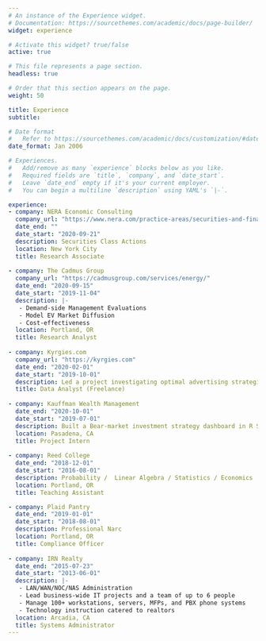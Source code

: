```yaml
---
# An instance of the Experience widget.
# Documentation: https://sourcethemes.com/academic/docs/page-builder/
widget: experience

# Activate this widget? true/false
active: true

# This file represents a page section.
headless: true

# Order that this section appears on the page.
weight: 50

title: Experience
subtitle:

# Date format
#   Refer to https://sourcethemes.com/academic/docs/customization/#date-format
date_format: Jan 2006

# Experiences.
#   Add/remove as many `experience` blocks below as you like.
#   Required fields are `title`, `company`, and `date_start`.
#   Leave `date_end` empty if it's your current employer.
#   You can begin a multiline `description` using YAML's `|-`.

experience:
- company: NERA Economic Consulting
  company_url: "https://www.nera.com/practice-areas/securities-and-finance.html"
  date_end: ""
  date_start: "2020-09-21"
  description: Securities Class Actions
  location: New York City
  title: Research Associate
  
- company: The Cadmus Group
  company_url: "https://cadmusgroup.com/services/energy/"
  date_end: "2020-09-15"
  date_start: "2019-11-04"
  description: |-
   - Demand-side Management Evaluations
   - Model EV Market Diffusion
   - Cost-effectiveness
  location: Portland, OR
  title: Research Analyst
  
- company: Kyrgies.com
  company_url: "https://kyrgies.com"
  date_end: "2020-02-01"
  date_start: "2019-10-01"
  description: Led a project investigating optimal advertising strategies for an online retailer by supplementing Google Analytics and sales data to perform Geo-spatial analysis, market research, and ultimately lead generation.
  title: Data Analyst (Freelance)
  
- company: Kauffman Wealth Management
  date_end: "2020-10-01"
  date_start: "2019-07-01"
  description: Built a Bear-market investment strategy dashboard in R Shiny to contextualize previous market mechanisms in contemporary economies. 
  location: Pasadena, CA
  title: Project Intern
  
- company: Reed College
  date_end: "2018-12-01"
  date_start: "2016-08-01"
  description: Probability /  Linear Algebra / Statistics / Economics
  location: Portland, OR
  title: Teaching Assistant

- company: Plaid Pantry
  date_end: "2019-01-01"
  date_start: "2018-08-01"
  description: Professional Narc
  location: Portland, OR
  title: Compliance Officer
 
- company: IRN Realty
  date_end: "2015-07-23"
  date_start: "2013-06-01"
  description: |-
   - LAN/WAN/NOC/NAS Administration
   - Lead business-wide IT projects and a team of up to 6 people
   - Manage 100+ workstations, servers, MFPs, and PBX phone systems
   - Technology instruction catered to realtors
  location: Arcadia, CA
  title: Systems Administrator
---
```

